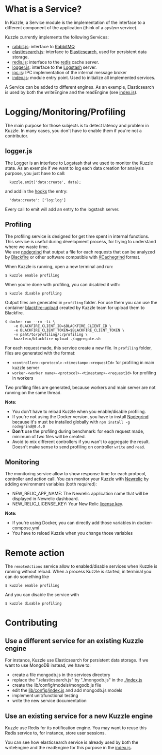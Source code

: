 # What is a Service?

In Kuzzle, a Service module is the implementation of the interface to a different component of the application (think of a *system* service).

Kuzzle currently implements the following Services:

* [rabbit.js](./rabbit.js): interface to [RabbitMQ](https://www.rabbitmq.com/)
* [elasticsearch.js](./elasticsearch.js): interface to [Elasticsearch](https://www.elastic.co/products/elasticsearch), used for persistent data storage.
* [redis.js](./redis.js): interface to the [redis](http://redis.io) cache server.
* [logger.js](./logger.js): interface to the [Logstash](https://www.elastic.co/products/logstash) server.
* [ipc.js](./ipc.js): IPC implementation of the internal message broker
* [index.js](./index.js): module entry point. Used to initialize all implemented services.


A Service can be added to different engines. As an exemple, Elasticsearch is used by both the writeEngine and the readEngine (see [index.js](./index.js)).


# Logging/Monitoring/Profiling

The main purpose for those subjects is to detect latency and problem in Kuzzle. In many cases, you don't have to enable them if you're not a contributor.

## logger.js

The Logger is an interface to Logstash that we used to monitor the Kuzzle state.
As an exemple if we want to log each data creation for analysis purpose, you just have to call:

```
  kuzzle.emit('data:create', data);
```

and add in the [hooks](../../lib/config/hooks.js) the entry:

```
  'data:create': ['log:log']
```

Every call to emit will add an entry to the logstash server.


## Profiling

The profiling service is designed for get time spent in internal functions. This service is useful during development process, for trying to understand where we waste time.  
We use [nodegrind](https://www.npmjs.com/package/nodegrind) that output a file for each requests that can be analyzed by [Blackfire](https://blackfire.io) or other software compatible with [KCachegrind](http://kcachegrind.sourceforge.net/html/Home.html) format.

When Kuzzle is running, open a new terminal and run:

```
$ kuzzle enable profiling
```

When you're done with profiling, you can disabled it with:

```
$ kuzzle disable profiling
```

Output files are generated in `profiling` folder. For use them you can use the container [blackfire-upload](https://github.com/kuzzleio/kuzzle-containers/tree/master/blackfire-upload) created by Kuzzle team for upload them to Blackfire.

```
$ docker run --rm -ti \
    -e BLACKFIRE_CLIENT_ID=$BLACKFIRE_CLIENT_ID \
    -e BLACKFIRE_CLIENT_TOKEN=$BLACKFIRE_CLIENT_TOKEN \
    -v paht/to/profiling/:/profiling \
    kuzzleio/blackfire-upload ./aggregate.sh
```

For each request made, this service create a new file. In ``profiling`` folder, files are generated with the format:

* ``<controller>-<protocol>-<timestamp>-<requestId>`` for profiling in main kuzzle server
* ``worker-<worker name>-<protocol>-<timestamp>-<requestId>`` for profiling in workers

Two profiling files are generated, because workers and main server are not running on the same thread.

**Note:**

* You don't have to reload Kuzzle when you enable/disable profiling.
* If you're not using the Docker version, you have to install [Nodegrind](https://www.npmjs.com/package/nodegrind) because it's must be installed globally with `npm install -g nodegrind@0.4.0`
* **Don't** use the profiling during benchmark: for each request made, minimum of two files will be created.
* Avoid to mix different controllers if you wan't to aggregate the result. Doesn't make sense to send profiling on controller `write` and `read`.


## Monitoring

The monitoring service allow to show response time for each protocol, controller and action call.
You can monitor your Kuzzle with [Newrelic](http://newrelic.com/) by adding environment variables (both required):

* NEW_RELIC_APP_NAME: The Newrelic application name that will be displayed in Newrelic dashboard.
* NEW_RELIC_LICENSE_KEY: Your New Relic [license key](https://docs.newrelic.com/docs/subscriptions/license-key).

**Note:**

* If you're using Docker, you can directly add those variables in docker-compose.yml
* You have to reload Kuzzle when you change those variables

# Remote action

The `remoteActions` service allow to enabled/disable services when Kuzzle is running without reload. When a process Kuzzle is started, in terminal you can do something like

```
$ kuzzle enable profiling
```

And you can disable the service with

```
$ kuzzle disable profiling
```

# Contributing


## Use a different service for an existing Kuzzle engine

For instance, Kuzzle use Elasticsearch for persistent data storage. If we want to use MongoDB instead, we have to:

* create a file mongodb.js in the services directory
* replace the "./elasticsearch.js" by "./mongodb.js" in the [./index.js](./index.js)
* create the lib/config/models/mongodb.js file
* edit the [lib/config/index.js](../config/index.js) and add mongodb.js models
* implement unit/functional testing
* write the new service documentation


## Use an existing service for a new Kuzzle engine
Kuzzle use Redis for its notification engine.
You may want to reuse this Redis service to, for instance, store user sessions.

You can see how elasticsearch service is already used by both the writeEngine and the readEngine for this purpose in the [index.js](./index.js).
